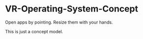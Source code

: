 # VR-Operating-System-Concept

Open apps by pointing.
Resize them with your hands.

This is just a concept model.